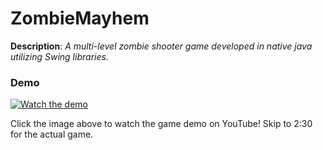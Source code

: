 # ZombieMayhem


**Description**: 
*A multi-level zombie shooter game developed in native java utilizing Swing libraries.*

### Demo

[![Watch the demo](https://img.youtube.com/vi/9Mc64PF-eW0/0.jpg)](https://www.youtube.com/watch?v=9Mc64PF-eW0)

Click the image above to watch the game demo on YouTube! Skip to 2:30 for the actual game.

